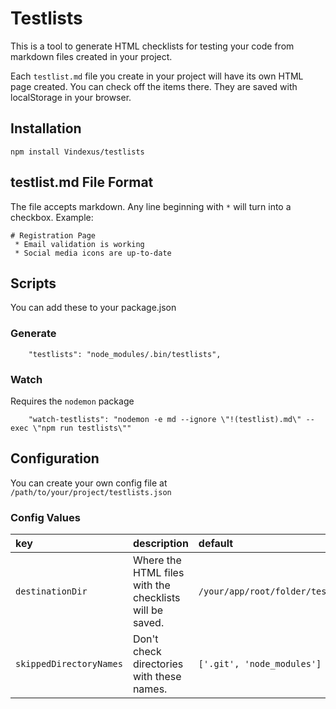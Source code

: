 # Testlists
This is a tool to generate HTML checklists for testing your code from markdown files created in your project.

Each `testlist.md` file you create in your project will have its own HTML page created. You can check off the items there. They are saved with localStorage in your browser.

## Installation
`npm install Vindexus/testlists`

## testlist.md File Format
The file accepts markdown. Any line beginning with ` * ` will turn into a checkbox. Example:

```
# Registration Page
 * Email validation is working
 * Social media icons are up-to-date
```

## Scripts
You can add these to your package.json

### Generate
```
    "testlists": "node_modules/.bin/testlists",
```

### Watch
Requires the `nodemon` package

```
    "watch-testlists": "nodemon -e md --ignore \"!(testlist).md\" --exec \"npm run testlists\""
```

## Configuration
You can create your own config file at `/path/to/your/project/testlists.json`

### Config Values

|key|description|default|
|:--|:--|:--|
|`destinationDir`|Where the HTML files with the checklists will be saved.|`/your/app/root/folder/testlists`|
|`skippedDirectoryNames`|Don't check directories with these names.|`['.git', 'node_modules']`|